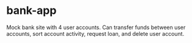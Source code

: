 # bank-app

Mock bank site with 4 user accounts.
Can transfer funds between user accounts, sort account activity, request loan, and delete user account.
